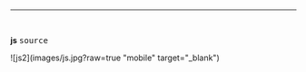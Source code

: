 


<br />
 <hr />  
<br />
  
 **js** <kbd>source</kbd>

 ![js2](images/js.jpg?raw=true "mobile" target="_blank")
